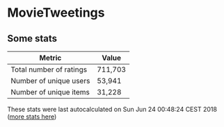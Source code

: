 # MovieTweetings
## Some stats

Metric | Value
--- | ---
Total number of ratings                 | 711,703
Number of unique users                  | 53,941
Number of unique items                  | 31,228
These stats were last autocalculated on Sun Jun 24 00:48:24 CEST 2018  ([more stats here](./stats.md))

